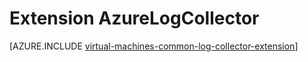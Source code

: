 <properties
   pageTitle="Machine virtuelle AzureLogCollector Extension | Microsoft Azure"
   description="Décrit l’extension AzureLogCollector VM, qui collecte tous les fichiers journaux et les regroupe en un seul endroit dans le stockage Azure."
   services="virtual-machines-windows"
   documentationCenter="virtual-machines"
   authors="squillace"
   manager="timlt"
   editor=""/>

<tags
   ms.service="virtual-machines-windows"
   ms.devlang="powershell"
   ms.topic="article"
   ms.tgt_pltfrm="vm-windows"
   ms.workload="infrastructure"
   ms.date="08/23/2016"
   ms.author="rasquill"/>

# <a name="azurelogcollector-extension"></a>Extension AzureLogCollector



[AZURE.INCLUDE [virtual-machines-common-log-collector-extension](../../includes/virtual-machines-common-log-collector-extension.md)]
